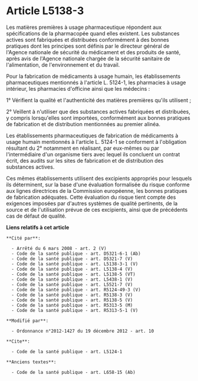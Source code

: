 # Article L5138-3

Les matières premières à usage pharmaceutique répondent aux spécifications de la pharmacopée quand elles existent. Les
substances actives sont fabriquées et distribuées conformément à des bonnes pratiques dont les principes sont définis par le
directeur général de l'Agence nationale de sécurité du médicament et des produits de santé, après avis de l'Agence nationale
chargée de la sécurité sanitaire de l'alimentation, de l'environnement et du travail. 

Pour la fabrication de médicaments à usage humain, les établissements pharmaceutiques mentionnés à l'article L. 5124-1, les
pharmacies à usage intérieur, les pharmacies d'officine ainsi que les médecins : 

1° Vérifient la qualité et l'authenticité des matières premières qu'ils utilisent ; 

2° Veillent à n'utiliser que des substances actives fabriquées et distribuées, y compris lorsqu'elles sont importées,
conformément aux bonnes pratiques de fabrication et de distribution mentionnées au premier alinéa. 

Les établissements pharmaceutiques de fabrication de médicaments à usage humain mentionnés à l'article L. 5124-1 se
conforment à l'obligation résultant du 2° notamment en réalisant, par eux-mêmes ou par l'intermédiaire d'un organisme tiers
avec lequel ils concluent un contrat écrit, des audits sur les sites de fabrication et de distribution des substances
actives. 

Ces mêmes établissements utilisent des excipients appropriés pour lesquels ils déterminent, sur la base d'une évaluation
formalisée du risque conforme aux lignes directrices de la Commission européenne, les bonnes pratiques de fabrication
adéquates. Cette évaluation du risque tient compte des exigences imposées par d'autres systèmes de qualité pertinents, de la
source et de l'utilisation prévue de ces excipients, ainsi que de précédents cas de défaut de qualité.

**Liens relatifs à cet article**

	**Cité par**:

	  - Arrêté du 6 mars 2008 - art. 2 (V)
	  - Code de la santé publique - art. D5321-6-1 (Ab)
	  - Code de la santé publique - art. D5321-7 (V)
	  - Code de la santé publique - art. L5138-3-1 (V)
	  - Code de la santé publique - art. L5138-4 (V)
	  - Code de la santé publique - art. L5138-5 (VT)
	  - Code de la santé publique - art. L5438-1 (V)
	  - Code de la santé publique - art. L5521-7 (V)
	  - Code de la santé publique - art. R5124-49-3 (V)
	  - Code de la santé publique - art. R5138-3 (V)
	  - Code de la santé publique - art. R5138-5 (V)
	  - Code de la santé publique - art. R5313-5 (M)
	  - Code de la santé publique - art. R5313-5-1 (V)

	**Modifié par**:

	  - Ordonnance n°2012-1427 du 19 décembre 2012 - art. 10

	**Cite**:

	  - Code de la santé publique - art. L5124-1

	**Anciens textes**:

	  - Code de la santé publique - art. L658-15 (Ab)
